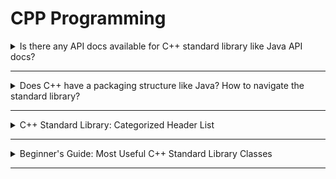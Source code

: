 # CPP Programming


<details>
<summary>Is there any API docs available for C++ standard library like Java API docs?</summary>

Yes! The most popular and detailed C++ standard library documentation is:

- [cppreference.com](https://en.cppreference.com/w/): Comprehensive, up-to-date reference for all C++ standard library classes, methods, and features.
- [cplusplus.com](https://cplusplus.com/reference/): Another useful reference site.

You can search for any class (e.g., `std::vector`, `std::array`) to see all its methods, constructors, member functions, and usage examples—similar to Java API docs.
</details>

---

<details>
<summary>Does C++ have a packaging structure like Java? How to navigate the standard library?</summary>

C++ does not have a package structure like Java's `java.lang` or `java.util`. Instead, it uses namespaces (mainly `std`) and header files to organize its standard library.

- **Namespaces:** Most standard library classes and functions are in the `std` namespace.
- **Header Files:** You include specific headers for the features you need (e.g., `<vector>`, `<map>`, `<algorithm>`).

To explore the standard library, browse by header or use documentation like [cppreference.com](https://en.cppreference.com/w/cpp/header).
</details>

---

<details>
<summary>C++ Standard Library: Categorized Header List</summary>

### Containers
- `<vector>`: `std::vector` (dynamic array)
- `<array>`: `std::array` (fixed-size array)
- `<list>`: `std::list` (doubly-linked list)
- `<deque>`: `std::deque` (double-ended queue)
- `<map>`: `std::map`, `std::multimap` (sorted associative containers)
- `<set>`: `std::set`, `std::multiset` (sorted sets)
- `<unordered_map>`: `std::unordered_map`, `std::unordered_multimap` (hash maps)
- `<unordered_set>`: `std::unordered_set`, `std::unordered_multiset` (hash sets)

### Strings & Streams
- `<string>`: `std::string`, `std::wstring`
- `<iostream>`: `std::cin`, `std::cout`, `std::cerr`
- `<sstream>`: `std::stringstream`, `std::istringstream`, `std::ostringstream`

### Algorithms & Utilities
- `<algorithm>`: Sorting, searching, transformations (`std::sort`, `std::find`, etc.)
- `<utility>`: Helpers like `std::pair`, `std::move`, `std::swap`
- `<functional>`: Function objects, `std::function`, `std::bind`

### Math & Numeric
- `<cmath>`: Math functions (`std::sqrt`, `std::pow`, etc.)
- `<numeric>`: Numeric algorithms (`std::accumulate`, etc.)

### Memory & Smart Pointers
- `<memory>`: Smart pointers (`std::unique_ptr`, `std::shared_ptr`, `std::weak_ptr`)

### Time & Date
- `<chrono>`: Time utilities

### Threading & Concurrency
- `<thread>`: Multithreading (`std::thread`)
- `<mutex>`: Mutexes (`std::mutex`, `std::lock_guard`)
- `<future>`: Futures and async

### Others
- `<tuple>`: `std::tuple`
- `<typeinfo>`: Type information (`std::type_info`)
- `<exception>`: Exception base classes

</details>

---

<details>
<summary>Beginner's Guide: Most Useful C++ Standard Library Classes</summary>

**1. `std::vector`**
Dynamic array, resizable, most commonly used container.

**2. `std::string`**
Represents and manipulates text.

**3. `std::array`**
Fixed-size array with safer features than built-in arrays.

**4. `std::map` / `std::unordered_map`**
Associative containers for key-value pairs (sorted and hash-based).

**5. `std::set` / `std::unordered_set`**
Containers for unique elements (sorted and hash-based).

**6. `std::algorithm`**
Provides algorithms like `sort`, `find`, `reverse`, etc., that work with containers.

**7. `std::unique_ptr` / `std::shared_ptr`**
Smart pointers for automatic memory management.

**8. `std::thread`**
For multithreading and concurrency.

**9. `std::tuple`**
For grouping multiple values of different types.

**10. `std::chrono`**
For time and duration calculations.

---

> For more details and examples, visit [cppreference.com](https://en.cppreference.com/w/).

</details>

---


